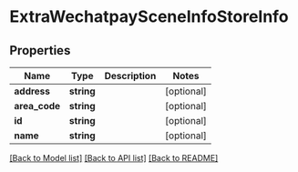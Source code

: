 # ExtraWechatpaySceneInfoStoreInfo

## Properties
Name | Type | Description | Notes
------------ | ------------- | ------------- | -------------
**address** | **string** |  | [optional] 
**area_code** | **string** |  | [optional] 
**id** | **string** |  | [optional] 
**name** | **string** |  | [optional] 

[[Back to Model list]](../README.md#documentation-for-models) [[Back to API list]](../README.md#documentation-for-api-endpoints) [[Back to README]](../README.md)


